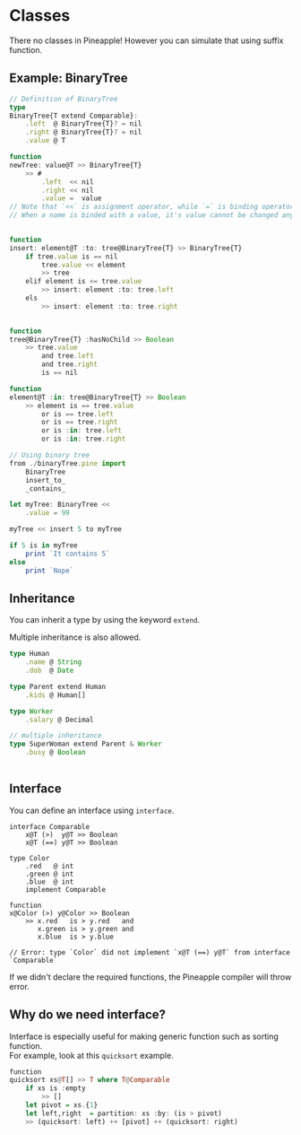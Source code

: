 # Classes
There no classes in Pineapple! However you can simulate that using suffix function.

## Example: BinaryTree
```ts
// Definition of BinaryTree
type 
BinaryTree{T extend Comparable}:
    .left  @ BinaryTree{T}? = nil
    .right @ BinaryTree{T}? = nil
    .value @ T

function
newTree: value@T >> BinaryTree{T}
    >> #
        .left  << nil
        .right << nil
        .value =  value
// Note that `<<` is assignment operator, while `=` is binding operator.  
// When a name is binded with a value, it's value cannot be changed anymore
    

function
insert: element@T :to: tree@BinaryTree{T} >> BinaryTree{T}
    if tree.value is == nil
        tree.value << element
        >> tree
    elif element is <= tree.value
        >> insert: element :to: tree.left
    els
        >> insert: element :to: tree.right
    

function
tree@BinaryTree{T} :hasNoChild >> Boolean
    >> tree.value 
        and tree.left 
        and tree.right 
        is == nil

function
element@T :in: tree@BinaryTree{T} >> Boolean
    >> element is == tree.value 
        or is == tree.left 
        or is == tree.right 
        or is :in: tree.left 
        or is :in: tree.right
```

```ts
// Using binary tree
from ./binaryTree.pine import 
    BinaryTree
    insert_to_
    _contains_

let myTree: BinaryTree <<
    .value = 99

myTree << insert 5 to myTree

if 5 is in myTree
    print `It contains 5`
else 
    print `Nope`
```

## Inheritance
You can inherit a type by using the keyword `extend`.

Multiple inheritance is also allowed.
```ts
type Human
    .name @ String
    .dob  @ Date

type Parent extend Human
    .kids @ Human[]

type Worker
    .salary @ Decimal

// multiple inheritance
type SuperWoman extend Parent & Worker
    .busy @ Boolean
    

```

## Interface
You can define an interface using `interface`.  
```
interface Comparable
    x@T (>)  y@T >> Boolean
    x@T (==) y@T >> Boolean

type Color 
    .red   @ int
    .green @ int
    .blue  @ int
    implement Comparable

function
x@Color (>) y@Color >> Boolean
    >> x.red   is > y.red   and
       x.green is > y.green and
       x.blue  is > y.blue 
    
// Error: type `Color` did not implement `x@T (==) y@T` from interface `Comparable`
```
If we didn't declare the required functions, the Pineapple compiler will throw error.

## Why do we need interface?
Interface is especially useful for making generic function such as sorting function.  
For example, look at this `quicksort` example.

```hs
function
quicksort xs@T[] >> T where T@Comparable
    if xs is :empty 
        >> []
    let pivot = xs.{1}
    let left,right  = partition: xs :by: (is > pivot)
    >> (quicksort: left) ++ [pivot] ++ (quicksort: right)
```
